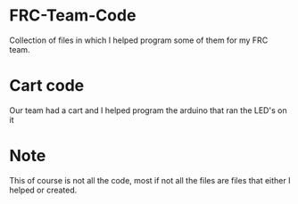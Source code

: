 # FRC-Team-Code
Collection of files in which I helped program some of them for my FRC team.

# Cart code
Our team had a cart and I helped program the arduino that ran the LED's on it

# Note
This of course is not all the code, most if not all the files are files that either I helped or created.
